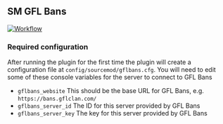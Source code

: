 ## SM GFL Bans
[![Workflow](https://github.com/GFLClan/sm_gflbans/actions/workflows/ci-main.yml/badge.svg)](https://github.com/GFLClan/sm_gflbans/actions)

### Required configuration
After running the plugin for the first time the plugin will create a configuration file at `config/sourcemod/gflbans.cfg`.
You will need to edit some of these console variables for the server to connect to GFL Bans
- `gflbans_website` This should be the base URL for GFL Bans, e.g. `https://bans.gflclan.com/`
- `gflbans_server_id` The ID for this server provided by GFL Bans
- `gflbans_server_key` The key for this server provided by GFL Bans
